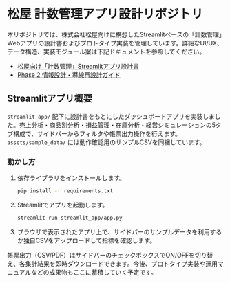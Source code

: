 # 松屋 計数管理アプリ設計リポジトリ

本リポジトリでは、株式会社松屋向けに構想したStreamlitベースの「計数管理」Webアプリの設計書およびプロトタイプ実装を管理しています。詳細なUI/UX、データ構造、実装モジュール案は下記ドキュメントを参照してください。

- [松屋向け「計数管理」Streamlitアプリ設計書](docs/streamlit_design.md)
- [Phase 2 情報設計・導線再設計ガイド](docs/phase2_information_architecture.md)

## Streamlitアプリ概要

`streamlit_app/` 配下に設計書をもとにしたダッシュボードアプリを実装しました。売上分析・商品別分析・損益管理・在庫分析・経営シミュレーションの5タブ構成で、サイドバーからフィルタや帳票出力操作を行えます。`assets/sample_data/` には動作確認用のサンプルCSVを同梱しています。

### 動かし方

1. 依存ライブラリをインストールします。

   ```bash
   pip install -r requirements.txt
   ```

2. Streamlitでアプリを起動します。

   ```bash
   streamlit run streamlit_app/app.py
   ```

3. ブラウザで表示されたアプリ上で、サイドバーのサンプルデータを利用するか独自CSVをアップロードして指標を確認します。

帳票出力（CSV/PDF）はサイドバーのチェックボックスでON/OFFを切り替え、各集計結果を即時ダウンロードできます。今後、プロトタイプ実装や運用マニュアルなどの成果物もここに蓄積していく予定です。
